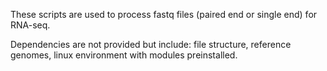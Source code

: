 These scripts are used to process fastq files (paired end or single end) for RNA-seq.  

Dependencies are not provided but include: file structure, reference genomes, linux environment with modules preinstalled.
